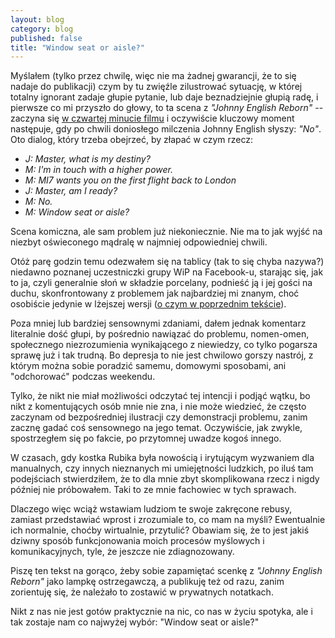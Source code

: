 ```yaml
---
layout: blog
category: blog
published: false
title: "Window seat or aisle?"
---
```



Myślałem (tylko przez chwilę, więc nie ma żadnej gwarancji, że to się nadaje do publikacji) czym by tu zwięźle zilustrować sytuację, w której totalny ignorant zadaje głupie pytanie, lub daje beznadziejnie głupią radę, i pierwsze co mi przyszło do głowy, to ta scena z _"Johnny English Reborn"_ -- zaczyna się [w czwartej minucie filmu](https://www.youtube.com/watch?v=k1Ie7lBJWPo) i oczywiście kluczowy moment następuje, gdy po chwili doniosłego milczenia Johnny English słyszy: _"No"_. Oto dialog, który trzeba obejrzeć, by złapać w czym rzecz:

- _J: Master, what is my destiny?_
- _M: I'm in touch with a higher power._
- _M: MI7 wants you on the first flight back to London_
- _J: Master, am I ready?_
- _M: No._
- _M: Window seat or aisle?_

Scena komiczna, ale sam problem już niekoniecznie. Nie ma to jak wyjść na niezbyt oświeconego mądralę w najmniej odpowiedniej chwili.

Otóż parę godzin temu odezwałem się na tablicy (tak to się chyba nazywa?) niedawno poznanej uczestniczki grupy WiP na Facebook-u, starając się, jak to ja, czyli generalnie słoń w składzie porcelany, podnieść ją i jej gości na duchu, skonfrontowany z problemem jak najbardziej mi znanym, choć osobiście jedynie w lżejszej wersji ([o czym w poprzednim tekście](http://mem.tkm.cc/blog/2015/02/23/1-cm-n-p-m/)).

Poza mniej lub bardziej sensownymi zdaniami, dałem jednak komentarz literalnie dość głupi, by pośrednio nawiązać do problemu, nomen-omen, społecznego niezrozumienia wynikającego z niewiedzy, co tylko pogarsza sprawę już i tak trudną. Bo depresja to nie jest chwilowo gorszy nastrój, z którym można sobie poradzić samemu, domowymi sposobami, ani "odchorować" podczas weekendu.

Tylko, że nikt nie miał możliwości odczytać tej intencji i podjąć wątku, bo nikt z komentujących osób mnie nie zna, i nie może wiedzieć, że często zaczynam od bezpośredniej ilustracji czy demonstracji problemu, zanim zacznę gadać coś sensownego na jego temat. Oczywiście, jak zwykle, spostrzegłem się po fakcie, po przytomnej uwadze kogoś innego.

W czasach, gdy kostka Rubika była nowością i irytującym wyzwaniem dla manualnych, czy innych nieznanych mi umiejętności ludzkich, po iluś tam podejściach stwierdziłem, że to dla mnie zbyt skomplikowana rzecz i nigdy później nie próbowałem. Taki to ze mnie fachowiec w tych sprawach.

Dlaczego więc wciąż wstawiam ludziom te swoje zakręcone rebusy, zamiast przedstawiać wprost i zrozumiale to, co mam na myśli? Ewentualnie ich normalnie, choćby wirtualnie, przytulić? Obawiam się, że to jest jakiś dziwny sposób funkcjonowania moich procesów myślowych i komunikacyjnych, tyle, że jeszcze nie zdiagnozowany.

Piszę ten tekst na gorąco, żeby sobie zapamiętać scenkę z _"Johnny English Reborn"_ jako lampkę ostrzegawczą, a publikuję też od razu, zanim zorientuję się, że należało to zostawić w prywatnych notatkach.

Nikt z nas nie jest gotów praktycznie na nic, co nas w życiu spotyka, ale i tak zostaje nam co najwyżej wybór: "Window seat or aisle?"

